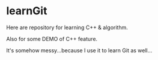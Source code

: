 # learnGit

Here are repository for learning C++ & algorithm.

Also for some DEMO of C++ feature.

It's somehow messy...because I use it to learn Git as well...
